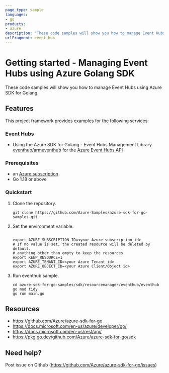 ```yaml
---
page_type: sample
languages:
- go
products:
- azure
description: "These code samples will show you how to manage Event Hubs using Azure SDK for Golang."
urlFragment: event-hub
---
```


# Getting started - Managing Event Hubs using Azure Golang SDK

These code samples will show you how to manage Event Hubs using Azure SDK for Golang.

## Features

This project framework provides examples for the following services:

### Event Hubs
* Using the Azure SDK for Golang - Event Hubs Management Library [eventhub/armeventhub](https://pkg.go.dev/github.com/Azure/azure-sdk-for-go/sdk/resourcemanager/eventhub/armeventhub) for the [Azure Event Hubs API](https://docs.microsoft.com/en-us/rest/api/eventhub/)

### Prerequisites
* an [Azure subscription](https://azure.microsoft.com)
* Go 1.18 or above

### Quickstart

1. Clone the repository.

    ```
    git clone https://github.com/Azure-Samples/azure-sdk-for-go-samples.git
    ```
2. Set the environment variable.

   ```
   
   export AZURE_SUBSCRIPTION_ID=<your Azure subscription id> 
   # If no value is set, the created resource will be deleted by default.
   # anything other than empty to keep the resources
   export KEEP_RESOURCE=1 
   export AZURE_TENANT_ID=<your Azure Tenant id>          
   export AZURE_OBJECT_ID=<your Azure Client/Object id>          
   ```

3. Run eventhub sample.

    ```
    cd azure-sdk-for-go-samples/sdk/resourcemanager/eventhub/eventhub
    go mod tidy
    go run main.go
    ```
   
## Resources

- https://github.com/Azure/azure-sdk-for-go
- https://docs.microsoft.com/en-us/azure/developer/go/
- https://docs.microsoft.com/en-us/rest/api/
- https://pkg.go.dev/github.com/Azure/azure-sdk-for-go/sdk

## Need help?

Post issue on Github (https://github.com/Azure/azure-sdk-for-go/issues)
